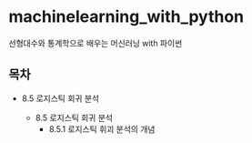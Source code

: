 # machinelearning_with_python
선형대수와 통계학으로 배우는 머신러닝 with 파이썬


## 목차
- 8.5 로지스틱 회귀 분석


  - 8.5 로지스틱 회귀 분석
    - 8.5.1 로지스틱 휘괴 분석의 개념
    
